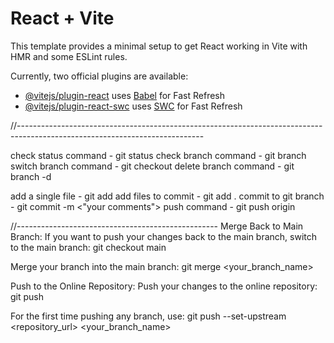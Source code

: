 # React + Vite

This template provides a minimal setup to get React working in Vite with HMR and some ESLint rules.

Currently, two official plugins are available:

- [@vitejs/plugin-react](https://github.com/vitejs/vite-plugin-react/blob/main/packages/plugin-react/README.md) uses [Babel](https://babeljs.io/) for Fast Refresh
- [@vitejs/plugin-react-swc](https://github.com/vitejs/vite-plugin-react-swc) uses [SWC](https://swc.rs/) for Fast Refresh


//----------------------------------------------------------------------------------------------------------------------------

check status command - git status
check branch command - git branch
switch branch command - git checkout <branch name>
delete branch command - git branch -d <branch name>

add a single file - git add <file-name>
add files to commit - git add .
commit to git branch - git commit -m <"your comments">
push command - git push origin <branch name>




//--------------------------------------------------
Merge Back to Main Branch:
If you want to push your changes back to the main branch, switch to the main branch:
git checkout main

Merge your branch into the main branch:
git merge <your_branch_name>

Push to the Online Repository:
Push your changes to the online repository:
git push

For the first time pushing any branch, use:
git push --set-upstream <repository_url> <your_branch_name>
